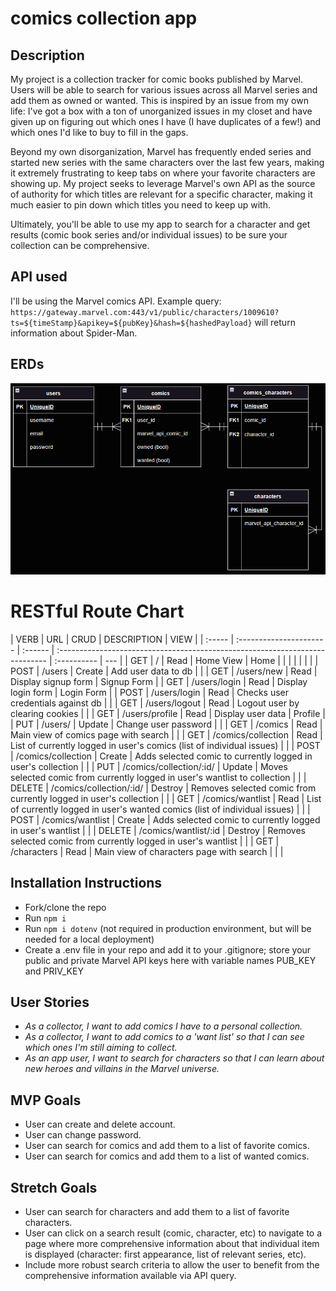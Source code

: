 # comics collection app

## Description

My project is a collection tracker for comic books published by Marvel. Users will be able to search for various issues across all Marvel series and add them as owned or wanted. This is inspired by an issue from my own life: I've got a box with a ton of unorganized issues in my closet and have given up on figuring out which ones I have (I have duplicates of a few!) and which ones I'd like to buy to fill in the gaps.

Beyond my own disorganization, Marvel has frequently ended series and started new series with the same characters over the last few years, making it extremely frustrating to keep tabs on where your favorite characters are showing up. My project seeks to leverage Marvel's own API as the source of authority for which titles are relevant for a specific character, making it much easier to pin down which titles you need to keep up with.

Ultimately, you'll be able to use my app to search for a character and get results (comic book series and/or individual issues) to be sure your collection can be comprehensive.

## API used

I'll be using the Marvel comics API. Example query: `https://gateway.marvel.com:443/v1/public/characters/1009610?ts=${timeStamp}&apikey=${pubKey}&hash=${hashedPayload}` will return information about Spider-Man.

## ERDs

![ERD](ERD.png)

# RESTful Route Chart

| VERB   | URL                     | CRUD    | DESCRIPTION                                                                  | VIEW        |
| :----- | :---------------------- | :------ | :--------------------------------------------------------------------------- | :---------- | --- |
| GET    | /                       | Read    | Home View                                                                    | Home        |
|        |                         |         |                                                                              |             |
| POST   | /users                  | Create  | Add user data to db                                                          |             |
| GET    | /users/new              | Read    | Display signup form                                                          | Signup Form |
| GET    | /users/login            | Read    | Display login form                                                           | Login Form  |
| POST   | /users/login            | Read    | Checks user credentials against db                                           |             |
| GET    | /users/logout           | Read    | Logout user by clearing cookies                                              |             |
| GET    | /users/profile          | Read    | Display user data                                                            | Profile     |
| PUT    | /users/                 | Update  | Change user password                                                         |             |
| GET    | /comics                 | Read    | Main view of comics page with search                                         |             |
| GET    | /comics/collection      | Read    | List of currently logged in user's comics (list of individual issues)        |             |
| POST   | /comics/collection      | Create  | Adds selected comic to currently logged in user's collection                 |             |
| PUT    | /comics/collection/:id/ | Update  | Moves selected comic from currently logged in user's wantlist to collection  |             |
| DELETE | /comics/collection/:id/ | Destroy | Removes selected comic from currently logged in user's collection            |             |
| GET    | /comics/wantlist        | Read    | List of currently logged in user's wanted comics (list of individual issues) |             |
| POST   | /comics/wantlist        | Create  | Adds selected comic to currently logged in user's wantlist                   |             |
| DELETE | /comics/wantlist/:id    | Destroy | Removes selected comic from currently logged in user's wantlist              |             |
| GET    | /characters             | Read    | Main view of characters page with search                                     |             |     |

## Installation Instructions

- Fork/clone the repo
- Run `npm i`
- Run `npm i dotenv` (not required in production environment, but will be needed for a local deployment)
- Create a .env file in your repo and add it to your .gitignore; store your public and private Marvel API keys here with variable names PUB_KEY and PRIV_KEY

## User Stories

- _As a collector, I want to add comics I have to a personal collection._
- _As a collector, I want to add comics to a 'want list' so that I can see which ones I'm still aiming to collect._
- _As an app user, I want to search for characters so that I can learn about new heroes and villains in the Marvel universe._

## MVP Goals

- User can create and delete account.
- User can change password.
- User can search for comics and add them to a list of favorite comics.
- User can search for comics and add them to a list of wanted comics.

## Stretch Goals

- User can search for characters and add them to a list of favorite characters.
- User can click on a search result (comic, character, etc) to navigate to a page where more comprehensive information about that individual item is displayed (character: first appearance, list of relevant series, etc).
- Include more robust search criteria to allow the user to benefit from the comprehensive information available via API query.
